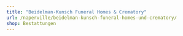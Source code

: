 ```yaml
---
title: "Beidelman-Kunsch Funeral Homes & Crematory"
url: /naperville/beidelman-kunsch-funeral-homes-und-crematory/
shop: Bestattungen
---
```

